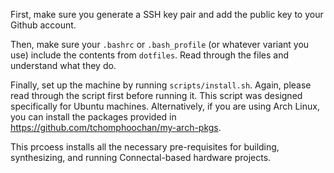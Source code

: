 First, make sure you generate a SSH key pair and add the public key to your Github account.

Then, make sure your `.bashrc` or `.bash_profile` (or whatever variant you use) include the contents from `dotfiles`.
Read through the files and understand what they do.

Finally, set up the machine by running `scripts/install.sh`.
Again, please read through the script first before running it.
This script was designed specifically for Ubuntu machines.
Alternatively, if you are using Arch Linux, you can install
the packages provided in <https://github.com/tchomphoochan/my-arch-pkgs>.

This prcoess installs all the necessary pre-requisites for building, synthesizing, and running Connectal-based hardware projects.
